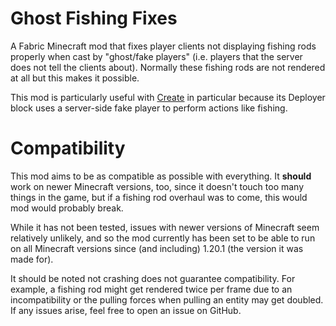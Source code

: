 # Ghost Fishing Fixes
A Fabric Minecraft mod that fixes player clients not displaying fishing rods properly when cast by "ghost/fake players" (i.e. players that the server does not tell the clients about).
Normally these fishing rods are not rendered at all but this makes it possible.

This mod is particularly useful with [Create](https://modrinth.com/mod/create-fabric) in particular because its Deployer block uses a server-side fake player to perform actions like fishing.

# Compatibility
This mod aims to be as compatible as possible with everything. It **should** work on newer Minecraft versions, too, since it doesn't touch too many things in the game, but if a fishing rod overhaul was to come, this would mod would probably break.

While it has not been tested, issues with newer versions of Minecraft seem relatively unlikely, and so the mod currently has been set to be able to run on all Minecraft versions since (and including) 1.20.1 (the version it was made for).

It should be noted not crashing does not guarantee compatibility. For example, a fishing rod might get rendered twice per frame due to an incompatibility or the pulling forces when pulling an entity may get doubled.
If any issues arise, feel free to open an issue on GitHub.
